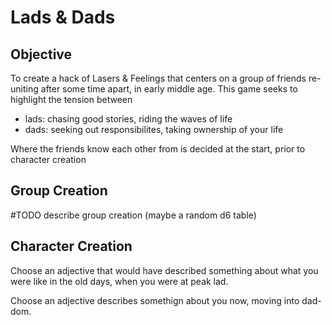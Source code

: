 # Lads & Dads

## Objective
To create a hack of Lasers & Feelings that centers on a group of friends re-uniting after some time apart, in early middle age. This game seeks to highlight the tension between 
* lads: chasing good stories, riding the waves of life
* dads: seeking out responsibilites, taking ownership of your life

Where the friends know each other from is decided at the start, prior to character creation


## Group Creation
#TODO describe group creation (maybe a random d6 table)


## Character Creation

Choose an adjective that would have described something about what you were like in the old days, when you were at peak lad.

Choose an adjective describes somethign about you now, moving into dad-dom.